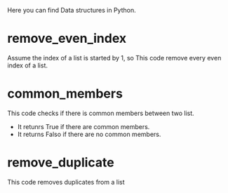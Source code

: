Here you can find Data structures in Python.

# remove_even_index
Assume the index of a list is started by 1, so This code remove every even index of a list.

# common_members
This code checks if there is common members between two list.
- It retunrs True if there are common members.
- It returns Falso if there are no common members.

# remove_duplicate
This code removes duplicates from a list